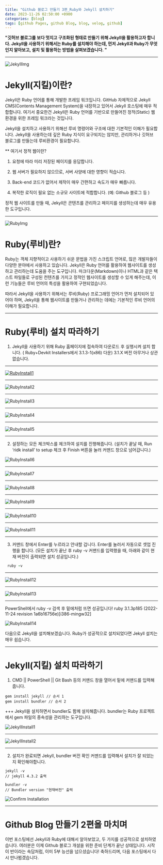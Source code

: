 ```yaml
---
title: "Github 블로그 만들기 3편_Ruby와 Jekyll 설치하기"
date: 2023-11-26 02:50:00 +0900
categories: [blog]
tags: [github Pages, github Blog, blog, velog, github]
---
```


**"깃허브 블로그를 보다 멋지고 구조화된 형태로 만들기 위해 Jekyll을 활용하고자 합니다. Jekyll을 사용하기 위해서는 Ruby를 설치해야 하는데, 먼저 Jekyll과 Ruby가 무엇인지 알아보고, 설치 및 활용하는 방법을 살펴보겠습니다. "**

---

![JekyllImg](https://github.com/kozneokhan/kozneokhan.github.io/assets/149942572/4cfd40be-e789-4f3b-884c-94c74a421d12)

# **Jekyll(지킬)이란?**

Jekyll은 Ruby 언어를 통해 개발한 프레임 워크입니다. GitHub 자체적으로 Jekyll CMS(Contents Management System)을 내장하고 있어서 Jekyll 호스팅에 매우 적합합니다. 여기서 중요한건 Jekyll은 Ruby 언어를 기반으로 만들어진 정적(Static) 웹 환경을 위한 프레임 워크라는 것입니다.

Jekyll을 설치하고 사용하기 위해선 루비 명령어와 구조에 대한 기본적인 이해가 필요합니다. Jekyll을 사용하는데 깊은 Ruby 지식이 요구되지는 않지만, 관리하거나 깃허브 블로그를 만들는데 루비환경이 필요합니다.

\*\* 여기서 정적 웹이란?

1. 요청에 따라 미리 저장된 페이지를 응답합니다.

2. 웹 서버가 필요하지 않으므로, 서버 사양에 대한 영향이 적습니다.

3. Back-end 코드가 없어서 제작이 매우 간편하고 속도가 매우 빠릅니다.

4. 복작한 로직이 필요 없는 소규모 사이트에 적합합니다. (예: Github 블로그 등 )

정적 웹 사이트를 만들 때, Jekyll은 콘텐츠를 관리하고 페이지를 생성하는데 매우 유용한 도구입니다.

---

![RubyImg](https://github.com/kozneokhan/kozneokhan.github.io/assets/149942572/6dbdee8d-d6e7-4fa0-9359-d85d5ee64414)

# **Ruby(루비)란?**

Ruby는 객체 지향적이고 사용하기 쉬운 문법을 가진 스크립트 언어로, 많은 개발자들이 다양한 분야에서 사용하고 있습니다. Jekyll은 Ruby 언어를 활용하여 웹사이트를 생성하고 관리하는데 도움을 주는 도구입니다. 마크다운(Markdown)이나 HTML과 같은 텍스트 파일들로 구성된 컨텐츠를 가지고 정적인 웹사이트를 생성할 수 있게 해주는데, 이런 기능들은 루비 언어의 특성을 활용하여 구현되었습니다.

따라서 Jekyll을 사용하기 위해서는 루비(Ruby) 프로그래밍 언어가 먼저 설치되어 있어야 하며,
Jekyll을 통해 웹사이트를 만들거나 관리하는 데에는 기본적인 루비 언어의 이해가 필요합니다.

---

# **Ruby(루비) 설치 따라하기**

1. Jekyll을 사용하기 위해 Ruby 홈페이지에 접속하여 다운로드 후 실행시켜 설치 합니다.
   ( Ruby+Devkit Installers에서 3.1.3-1(x86) 다운) 3.1.X 버전 아무거나 상관 없습니다.

---

[![RubyInstall1](https://github.com/kozneokhan/kozneokhan.github.io/assets/149942572/c367f811-a795-4ae1-99db-1da10f748488)
](https://rubyinstaller.org/downloads/archives/)

---

![RubyInstall2](https://github.com/kozneokhan/kozneokhan.github.io/assets/149942572/e7729f7a-1565-455d-be2a-0518b2155b0e)

---

![RubyInstall3](https://github.com/kozneokhan/kozneokhan.github.io/assets/149942572/71b5c5b5-634b-46c6-a41c-b52727197041)

---

![RubyInstall4](https://github.com/kozneokhan/kozneokhan.github.io/assets/149942572/5cb9c9e2-d4c4-48d8-8d68-e5e37c9e0885)

---

![RubyInstall5](https://github.com/kozneokhan/kozneokhan.github.io/assets/149942572/48995c55-b5b5-4d34-96af-d4ede9fa6795)

---

2. 설정하는 모든 체크박스를 체크하여 설치를 진행해줍니다.
   (설치가 끝날 때, Run ‘ridk install’ to setup 체크 후 Finish 버튼을 눌러 커맨드 창으로 넘어갑니다.)

![RubyInstall6](https://github.com/kozneokhan/kozneokhan.github.io/assets/149942572/c91b1a6e-b8b8-47e8-b037-70655d87f47c)

---

![RubyInstall7](https://github.com/kozneokhan/kozneokhan.github.io/assets/149942572/ac413295-895f-43db-b2f8-26382249a778)

---

![RubyInstall8](https://github.com/kozneokhan/kozneokhan.github.io/assets/149942572/9e5a10b9-91be-4727-9e84-e752502a006c)

---

![RubyInstall9](https://github.com/kozneokhan/kozneokhan.github.io/assets/149942572/f27fa97e-31e0-45e4-a335-67baa540b80f)

---

![RubyInstall10](https://github.com/kozneokhan/kozneokhan.github.io/assets/149942572/ed149bb9-c956-4a88-9370-e0b7056d9ad6)

---

![RubyInstall11](https://github.com/kozneokhan/kozneokhan.github.io/assets/149942572/4cd8b524-ac6a-42c0-8a6a-c8889a2a7cd0)

---

3. 커맨드 창에서 Enter를 누르라고 안내할 겁니다. Enter를 눌러서 자동으로 셋업 진행을 합니다.
   (모든 설치가 끝난 후 ruby -v 커맨드를 입력했을 때, 아래와 같이 현재 버전이 출력되면 설치 성공입니다.)

```ruby
 ruby -v
```

---

![RubyInstall12](https://github.com/kozneokhan/kozneokhan.github.io/assets/149942572/6eed6f99-a15d-4a9d-ba6b-c3030d94b587)

---

![RubyInstall13](https://github.com/kozneokhan/kozneokhan.github.io/assets/149942572/8f0a8942-f303-4479-9565-71a54a2fecb4)

---

PowerShell에서 ruby -v 검색 후 밑에처럼 뜨면 성공입니다!
ruby 3.1.3p185 (2022-11-24 revision 1a6b16756e)[i386-mingw32]

![RubyInstall14](https://github.com/kozneokhan/kozneokhan.github.io/assets/149942572/0e0c4715-760f-4003-adbf-8bab7860958b)

다음으로 Jekyll을 설치해보겠습니다. Ruby가 성공적으로 설치되었다면 Jekyll 설치는 매우 쉽습니다.

---

# **Jekyll(지킬) 설치 따라하기**

1. CMD || PowerShell || Git Bash 등의 커맨드 창을 열어서 밑에 커맨드를 입력해줍니다.

```
gem install jekyll // 순서 1
gem install bundler // 순서 2
```

+++ Jekyll을 설치하면서 bundler도 함께 설치해줍니다. bundler는 Ruby 프로젝트에서 gem 파일의 종속성을 관리하는 도구입니다.

![JekyllInstall1](https://github.com/kozneokhan/kozneokhan.github.io/assets/149942572/1f1fba5b-1e4b-45c0-a4be-bb686e14122e)

---

![JekyllInstall2](https://github.com/kozneokhan/kozneokhan.github.io/assets/149942572/6c070c42-63c4-421f-a74d-42ff030b51a7)

---

2. 설치가 완료되면 Jekyll, bundler 버전 확인 커맨드를 입력해서 설치가 잘 되었는지 확인해야합니다.

```
jekyll -v
// jekyll 4.3.2 출력

bundler -v
// Bundler version "현재버전" 출력

```

![Confirm Installation](https://github.com/kozneokhan/kozneokhan.github.io/assets/149942572/e33bd1c9-430a-434f-9a26-505e6b597567)

---

# **Github Blog 만들기 2편을 마치며**

이번 포스팅에선 Jekyll과 Ruby에 대해서 알아보았고, 두 가지를 성공적으로 설치하였습니다. 여러분은 이제 Github 블로그 개설을 위한 준비 단계가 끝난 상태입니다. 시작이 반이라는 속담처럼, 이미 5부 능선을 넘으셨습니다! 축하드리며, 다음 포스팅에서 다시 만나뵙겠습니다.
